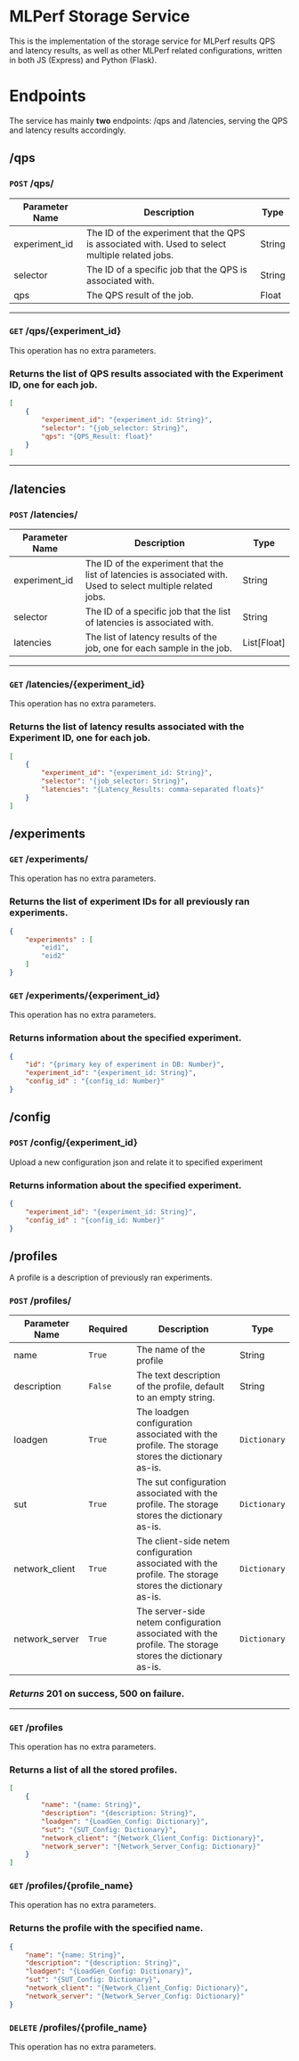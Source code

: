 # MLPerf Storage Service
This is the implementation of the storage service for MLPerf results QPS and latency results, as well as other MLPerf related configurations, written in both JS (Express) and Python (Flask).


# Endpoints
The service has mainly **two** endpoints: /qps and /latencies, serving the QPS and latency results accordingly.

## /qps

### `POST` /qps/
| Parameter Name | Description                                                                                     | Type   |
| -------------- | ----------------------------------------------------------------------------------------------- | ------ |
| experiment_id  | The ID of the experiment that the QPS is associated with. Used to select multiple related jobs. | String |
| selector       | The ID of a specific job that the QPS is associated with.                                       | String |
| qps            | The QPS result of the job.                                                                      | Float  |
---
### `GET` /qps/{experiment_id}
This operation has no extra parameters. 
### **Returns** the list of QPS results associated with the Experiment ID, one for each job.
```json
[
    {
        "experiment_id": "{experiment_id: String}",
        "selector": "{job_selector: String}",
        "qps": "{QPS_Result: float}"
    }
]
```

---

## /latencies

### `POST` /latencies/
| Parameter Name | Description                                                                                                   | Type        |
| -------------- | ------------------------------------------------------------------------------------------------------------- | ----------- |
| experiment_id  | The ID of the experiment that the list of latencies is associated with. Used to select multiple related jobs. | String      |
| selector       | The ID of a specific job that the list of latencies is associated with.                                       | String      |
| latencies      | The list of latency results of the job, one for each sample in the job.                                       | List[Float] |
---
### `GET` /latencies/{experiment_id}
This operation has no extra parameters. 
### **Returns** the list of latency results associated with the Experiment ID, one for each job.
```json
[
    {
        "experiment_id": "{experiment_id: String}",
        "selector": "{job_selector: String}",
        "latencies": "{Latency_Results: comma-separated floats}"
    }
]
```
## /experiments

### `GET` /experiments/ 
This operation has no extra parameters. 
### **Returns** the list of experiment IDs for all previously ran experiments.
```json
{
    "experiments" : [
        "eid1",
        "eid2"
    ]
}
```
### `GET` /experiments/{experiment_id}
This operation has no extra parameters. 
### **Returns** information about the specified experiment.
```json
{   
    "id": "{primary key of experiment in DB: Number}",
    "experiment_id": "{experiment_id: String}",
    "config_id" : "{config_id: Number}"
}
```

## /config

### `POST` /config/{experiment_id}
Upload a new configuration json and relate it to specified experiment

### **Returns** information about the specified experiment.
```json
{
    "experiment_id": "{experiment_id: String}",
    "config_id" : "{config_id: Number}"
}
```


## /profiles
A profile is a description of previously ran experiments.


### `POST` /profiles/
| Parameter Name | Required | Description                                                                                               | Type         |
| -------------- | -------- | --------------------------------------------------------------------------------------------------------- | ------------ |
| name           | `True`   | The name of the profile                                                                                   | String       |
| description    | `False`  | The text description of the profile, default to an empty string.                                          | String       |
| loadgen        | `True`   | The loadgen configuration associated with the profile. The storage stores the dictionary as-is.           | `Dictionary` |
| sut            | `True`   | The sut configuration associated with the profile. The storage stores the dictionary as-is.               | `Dictionary` |
| network_client | `True`   | The client-side netem configuration associated with the profile. The storage stores the dictionary as-is. | `Dictionary` |
| network_server | `True`   | The server-side netem configuration associated with the profile. The storage stores the dictionary as-is. | `Dictionary` |


### ***Returns*** 201 on success, 500 on failure.

---
### `GET` /profiles
This operation has no extra parameters. 
### **Returns** a list of all the stored profiles.
```json
[
    {
        "name": "{name: String}",
        "description": "{description: String}",
        "loadgen": "{LoadGen_Config: Dictionary}",
        "sut": "{SUT_Config: Dictionary}",
        "network_client": "{Network_Client_Config: Dictionary}",
        "network_server": "{Network_Server_Config: Dictionary}"
    }
]
```

### `GET` /profiles/{profile_name}
This operation has no extra parameters. 
### **Returns** the profile with the specified name.
```json
{
    "name": "{name: String}",
    "description": "{description: String}",
    "loadgen": "{LoadGen_Config: Dictionary}",
    "sut": "{SUT_Config: Dictionary}",
    "network_client": "{Network_Client_Config: Dictionary}",
    "network_server": "{Network_Server_Config: Dictionary}"
}
```

### `DELETE` /profiles/{profile_name}
This operation has no extra parameters.

